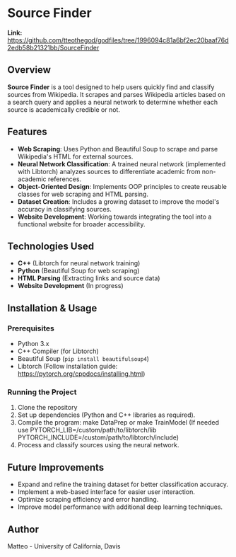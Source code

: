# Source Finder
**Link:** https://github.com/tteothegod/godfiles/tree/1996094c81a6bf2ec20baaf76d2edb58b21321bb/SourceFinder

## Overview
**Source Finder** is a tool designed to help users quickly find and classify sources from Wikipedia. It scrapes and parses Wikipedia articles based on a search query and applies a neural network to determine whether each source is academically credible or not.

## Features
- **Web Scraping**: Uses Python and Beautiful Soup to scrape and parse Wikipedia's HTML for external sources.
- **Neural Network Classification**: A trained neural network (implemented with Libtorch) analyzes sources to differentiate academic from non-academic references.
- **Object-Oriented Design**: Implements OOP principles to create reusable classes for web scraping and HTML parsing.
- **Dataset Creation**: Includes a growing dataset to improve the model's accuracy in classifying sources.
- **Website Development**: Working towards integrating the tool into a functional website for broader accessibility.

## Technologies Used
- **C++** (Libtorch for neural network training)
- **Python** (Beautiful Soup for web scraping)
- **HTML Parsing** (Extracting links and source data)
- **Website Development** (In progress)

## Installation & Usage
### Prerequisites
- Python 3.x
- C++ Compiler (for Libtorch)
- Beautiful Soup (`pip install beautifulsoup4`)
- Libtorch (Follow installation guide: https://pytorch.org/cppdocs/installing.html)

### Running the Project
1. Clone the repository
2. Set up dependencies (Python and C++ libraries as required).
3. Compile the program: make DataPrep or make TrainModel (If needed use PYTORCH_LIB=/custom/path/to/libtorch/lib PYTORCH_INCLUDE=/custom/path/to/libtorch/include)
4. Process and classify sources using the neural network.

## Future Improvements
- Expand and refine the training dataset for better classification accuracy.
- Implement a web-based interface for easier user interaction.
- Optimize scraping efficiency and error handling.
- Improve model performance with additional deep learning techniques.

## Author
Matteo - University of California, Davis
